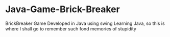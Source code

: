 # Java-Game-Brick-Breaker
BrickBreaker Game Developed in Java using swing
Learning Java, so this is where I shall go to remember such fond memories of stupidity

